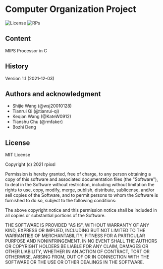 # Computer Organization Project

![License][License] ![RPs][RPs]


## Content
MIPS Processor in C  

## History


Version 1.1 (2021-12-03)


## Authors and acknowledgment
- Shijie Wang (@wsj20010128) 
- Tianrui Qi (@tianrui-qi) 
- Keqian Wang (@KateW0912) 
- Tianshu Chu (@rmfaker) 
- Bozhi Deng


## License

MIT License

Copyright (c) 2021 rpixsl

Permission is hereby granted, free of charge, to any person obtaining a copy
of this software and associated documentation files (the "Software"), to deal
in the Software without restriction, including without limitation the rights
to use, copy, modify, merge, publish, distribute, sublicense, and/or sell
copies of the Software, and to permit persons to whom the Software is
furnished to do so, subject to the following conditions:

The above copyright notice and this permission notice shall be included in all
copies or substantial portions of the Software.

THE SOFTWARE IS PROVIDED "AS IS", WITHOUT WARRANTY OF ANY KIND, EXPRESS OR
IMPLIED, INCLUDING BUT NOT LIMITED TO THE WARRANTIES OF MERCHANTABILITY,
FITNESS FOR A PARTICULAR PURPOSE AND NONINFRINGEMENT. IN NO EVENT SHALL THE
AUTHORS OR COPYRIGHT HOLDERS BE LIABLE FOR ANY CLAIM, DAMAGES OR OTHER
LIABILITY, WHETHER IN AN ACTION OF CONTRACT, TORT OR OTHERWISE, ARISING FROM,
OUT OF OR IN CONNECTION WITH THE SOFTWARE OR THE USE OR OTHER DEALINGS IN THE
SOFTWARE.


[License]: https://img.shields.io/badge/License-MIT-yellow.svg
[RPs]: https://img.shields.io/badge/PRs-welcome-brightgreen.svg?style=flat-square
